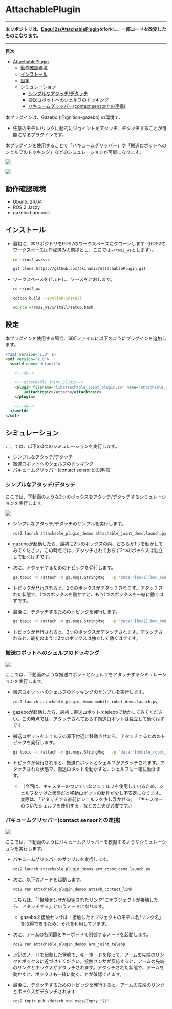 # AttachablePlugin

---

**本リポジトリは、[Dagu12s/AttachablePlugin](https://github.com/Dagu12s/AttachablePlugin)をforkし、一部コードを改変したものになります。**

---

**目次**
- [AttachablePlugin](#attachableplugin)
  - [動作確認環境](#動作確認環境)
  - [インストール](#インストール)
  - [設定](#設定)
  - [シミュレーション](#シミュレーション)
    - [シンプルなアタッチ/デタッチ](#シンプルなアタッチデタッチ)
    - [搬送ロボットへのシェルフのドッキング](#搬送ロボットへのシェルフのドッキング)
    - [バキュームグリッパー(contact sensorとの連携)](#バキュームグリッパーcontact-sensorとの連携)


本プラグインは、Gazebo (旧ignition-gazebo) の環境で、

- 任意のモデル/リンクに動的にジョイントをアタッチ、デタッチすることが可能になるプラグインです。

本プラグインを使用することで「バキュームグリッパー」や「搬送ロボットへのシェルフのドッキング」などのシミュレーションが可能になります。

![](./images/attachable_joint_mobile_robot_demo.gif)

![](./images/attachable_joint_arm_demo.gif)

## 動作確認環境

- Ubuntu 24.04
- ROS 2 Jazzy
- gazebo harmonic

## インストール

- 最初に、本リポジトリをROS2のワークスペースにクローンします（ROS2のワークスペースは作成済みの前提とし、ここでは`~/ros2_ws`とします）。

    ```bash
    cd ~/ros2_ws/src
    ```

    ```bash
    git clone https://github.com/akinami3/AttachablePlugin.git
    ```

- ワークスペースをビルドし、ソースをとおします。

    ```bash
    cd ~/ros2_ws
    ```

    ```bash
    colcon build --symlink-install
    ```

    ```bash
    source ~/ros2_ws/install/setup.bash
    ```

## 設定

本プラグインを使用する場合、SDFファイルに以下のようにプラグインを追加します。

```xml
<?xml version="1.0" ?>
<sdf version="1.6">
  <world name="default">

    <!--略-->

    <!--attachable joint plugin-->
    <plugin filename="libattachable_joint_plugin.so" name="attachable_joint::AttachableJoint">
        <attachtopic>/attach</attachtopic>
    </plugin>

    <!--略-->
  </world>
</sdf>
```


## シミュレーション

ここでは、以下の3つのシミュレーションを実行します。

- シンプルなアタッチ/デタッチ
- 搬送ロボットへのシェルフのドッキング
- バキュームグリッパー(contact sensorとの連携)


### シンプルなアタッチ/デタッチ

ここでは、下動画のような2つのボックスをアタッチ/デタッチするシミュレーションを実行します。

![](./images/attachable_joint_demo.gif)

- シンプルなアタッチ/デタッチのサンプルを実行します。

    ```bash
    ros2 launch attachable_plugin_demos attachable_joint_demo.launch.py
    ```

- gazeboが起動したら、最初に2つのボックスの内、どちらか1つを動かしてみてください。この時点では、アタッチされておらず2つのボックスは独立して動くはずです。

- 次に、アタッチするためのトピックを発行します。

    ```bash
    gz topic -t /attach -m gz.msgs.StringMsg   -p 'data:"[box1][box_body][box2][box_body][attach]"' # data:"[1つ目のモデルのモデル名][1つ目のモデルに含まれるリンク名][2つ目のモデルのモデル名][2つ目のモデルに含まれるリンク名][attach or detach]"'
    ```

- トピックが発行されると、2つのボックスがアタッチされます。アタッチされた状態で、1つのボックスを動かすと、もう1つのボックスも一緒に動くはずです。

- 最後に、デタッチするためのトピックを発行します。

    ```bash
    gz topic -t /attach -m gz.msgs.StringMsg   -p 'data:"[box1][box_body][box2][box_body][detach]"' # data:"[1つ目のモデルのモデル名][1つ目のモデルに含まれるリンク名][2つ目のモデルのモデル名][2つ目のモデルに含まれるリンク名][attach or detach]"'
    ```

- トピックが発行されると、2つのボックスがデタッチされます。デタッチされると、最初のように2つのボックスは独立して動くはずです。


### 搬送ロボットへのシェルフのドッキング

![](./images/attachable_joint_mobile_robot_demo.gif)

ここでは、下動画のような搬送ロボットとシェルフをアタッチするシミュレーションを実行します。

- 搬送ロボットへのシェルフのドッキングのサンプルを実行します。

    ```bash
    ros2 launch attachable_plugin_demos mobile_robot_demo.launch.py
    ```

- gazeboが起動したら、最初に搬送ロボットをteleopで動かしてみてください。この時点では、アタッチされておらず搬送ロボットは独立して動くはずです。

- 搬送ロボットをシェルフの真下付近に移動させたら、アタッチするためのトピックを発行します。

    ```bash
    gz topic -t /attach -m gz.msgs.StringMsg   -p 'data:"[mobile_robot_model][base_link][shelf][poll1][attach]"'
    ```

- トピックが発行されると、搬送ロボットとシェルフがアタッチされます。アタッチされた状態で、搬送ロボットを動かすと、シェルフも一緒に動きます。
    - （今回は、キャスターのついていないシェルフを使用しているため、シェルフをつけた状態だと移動ロボットの動作が少し不安定になります。実際は、「アタッチする直前にシェルフを少し浮かせる」 「キャスターのついたシェルフを使用する」などの工夫が必要です。）

### バキュームグリッパー(contact sensorとの連携)

![](./images/attachable_joint_arm_demo.gif)

ここでは、下動画のようにバキュームグリッパーを模擬するようなシミュレーションを実行します。

- バキュームグリッパーのサンプルを実行します。

    ```bash
    ros2 launch attachable_plugin_demos arm_robot_demo.launch.py
    ```

- 次に、以下のノードを起動します。

    ```bash
    ros2 run attachable_plugin_demos attach_contact_link 
    ```
    こちらは、「"接触センサが設定されたリンク"にオブジェクトが接触したら、アタッチする」というノードになります。
    - gazeboの接触センサは「接触したオブジェクトのモデル名/リンク名」を取得できるため、それを利用しています。

- 次に、アームの各関節をキーボードで制御するノードを起動します。

    ```bash
    ros2 run attachable_plugin_demos arm_joint_teleop
    ```

- 上記のノードを起動した状態で、キーボードを使って、アームの先端のリンクをボックスに近づけてください。接触センサが反応すると、アームの先端のリンクとボックスがアタッチされます。アタッチされた状態で、アームを動かすと、ボックスも一緒に動くことが確認できます。

- 最後に、デタッチするためのトピックを発行すると、アームの先端のリンクとボックスがデタッチされます

    ```bash
    ros2 topic pub /detach std_msgs/Empty "{}"
    ```